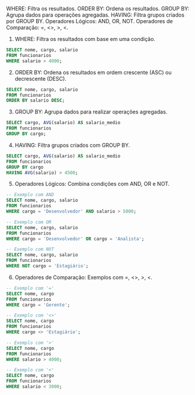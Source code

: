WHERE: Filtra os resultados.
ORDER BY: Ordena os resultados.
GROUP BY: Agrupa dados para operações agregadas.
HAVING: Filtra grupos criados por GROUP BY.
Operadores Lógicos: AND, OR, NOT.
Operadores de Comparação: =, <>, >, <.


1. WHERE: Filtra os resultados com base em uma condição.

````sql 
SELECT nome, cargo, salario 
FROM funcionarios 
WHERE salario > 4000;
````

2. ORDER BY: Ordena os resultados em ordem crescente (ASC) ou decrescente (DESC).

````sql 
SELECT nome, cargo, salario 
FROM funcionarios 
ORDER BY salario DESC;
````
3. GROUP BY: Agrupa dados para realizar operações agregadas.

````sql 
SELECT cargo, AVG(salario) AS salario_medio 
FROM funcionarios 
GROUP BY cargo;
````
4. HAVING: Filtra grupos criados com GROUP BY.

````sql 
SELECT cargo, AVG(salario) AS salario_medio 
FROM funcionarios 
GROUP BY cargo 
HAVING AVG(salario) > 4500;
````

5. Operadores Lógicos: Combina condições com AND, OR e NOT.
````sql 
-- Exemplo com AND
SELECT nome, cargo, salario 
FROM funcionarios 
WHERE cargo = 'Desenvolvedor' AND salario > 5000;

-- Exemplo com OR
SELECT nome, cargo, salario 
FROM funcionarios 
WHERE cargo = 'Desenvolvedor' OR cargo = 'Analista';

-- Exemplo com NOT
SELECT nome, cargo, salario 
FROM funcionarios 
WHERE NOT cargo = 'Estagiário';
````

6. Operadores de Comparação: Exemplos com =, <>, >, <.
````sql 
-- Exemplo com '='
SELECT nome, cargo 
FROM funcionarios 
WHERE cargo = 'Gerente';

-- Exemplo com '<>'
SELECT nome, cargo 
FROM funcionarios 
WHERE cargo <> 'Estagiário';

-- Exemplo com '>'
SELECT nome, cargo 
FROM funcionarios 
WHERE salario > 4000;

-- Exemplo com '<'
SELECT nome, cargo 
FROM funcionarios 
WHERE salario < 3000;
````
